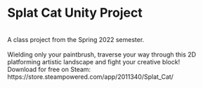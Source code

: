 # Splat Cat Unity Project
</br>
A class project from the Spring 2022 semester.
</br></br>
Wielding only your paintbrush, traverse your way through this 2D platforming artistic landscape and fight your creative block!
</br>
Download for free on Steam: https://store.steampowered.com/app/2011340/Splat_Cat/
